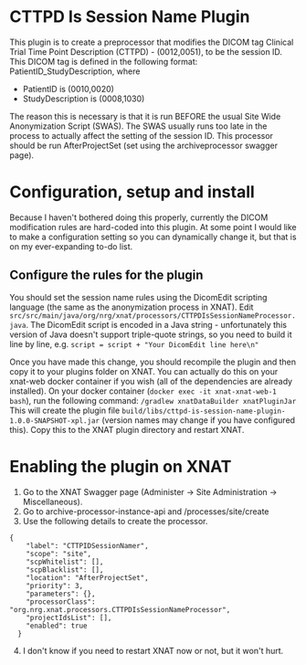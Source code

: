 # CTTPD Is Session Name Plugin

This plugin is to create a preprocessor that modifies the DICOM tag Clinical Trial Time Point Description (CTTPD) - (0012,0051), to be the session ID. This DICOM tag is defined in the following format: PatientID_StudyDescription, where
* PatientID is (0010,0020)
* StudyDescription is (0008,1030)

The reason this is necessary is that it is run BEFORE the usual Site Wide Anonymization Script (SWAS). The SWAS usually runs too late in the process to actually affect the setting of the session ID. This processor should be run AfterProjectSet (set using the archiveprocessor swagger page).

# Configuration, setup and install

Because I haven't bothered doing this properly, currently the DICOM modification rules are hard-coded into this plugin. At some point I would like to make a configuration setting so you can dynamically change it, but that is on my ever-expanding to-do list.

## Configure the rules for the plugin
You should set the session name rules using the DicomEdit scripting language (the same as the anonymization process in XNAT).
Edit `src/src/main/java/org/nrg/xnat/processors/CTTPDIsSessionNameProcessor.java`. The DicomEdit script is encoded in a Java string - unfortunately this version of Java doesn't support triple-quote strings, so you need to build it line by line, e.g.
`script = script + "Your DicomEdit line here\n"`

Once you have made this change, you should recompile the plugin and then copy it to your plugins folder on XNAT. You can actually do this on your xnat-web docker container if you wish (all of the dependencies are already installed). On your docker container (`docker exec -it xnat-xnat-web-1 bash`), run the following command:
`/gradlew xnatDataBuilder xnatPluginJar`
This will create the plugin file `build/libs/cttpd-is-session-name-plugin-1.0.0-SNAPSHOT-xpl.jar` (version names may change if you have configured this). Copy this to the XNAT plugin directory and restart XNAT.

# Enabling the plugin on XNAT
1. Go to the XNAT Swagger page (Administer -> Site Administration -> Miscellaneous).
2. Go to archive-processor-instance-api and /processes/site/create
3. Use the following details to create the processor.
```
{
    "label": "CTTPIDSessionNamer",
    "scope": "site",
    "scpWhitelist": [],
    "scpBlacklist": [],
    "location": "AfterProjectSet",
    "priority": 3,
    "parameters": {},
    "processorClass": "org.nrg.xnat.processors.CTTPDIsSessionNameProcessor",
    "projectIdsList": [],
    "enabled": true
  }
```
4. I don't know if you need to restart XNAT now or not, but it won't hurt.

